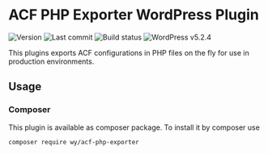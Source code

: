 # ACF PHP Exporter WordPress Plugin
![Version](https://img.shields.io/badge/version-v0.0.1-violet.svg)
![Last commit](https://img.shields.io/github/last-commit/hypress/project-skeleton.svg?style=flat)
![Build status](https://api.travis-ci.org/hypress/project-skeleton.svg?branch=develop)
![WordPress v5.2.4](https://img.shields.io/badge/wordpress-v5.2.4-blue.svg)

This plugins exports ACF configurations in PHP files on the fly for use in production environments.

## Usage
### Composer
This plugin is available as composer package. To install it by composer use

```bash
composer require wy/acf-php-exporter
```
